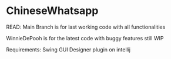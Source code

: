 # ChineseWhatsapp

READ:
Main Branch is for last working code with all functionalities

WinnieDePooh is for the latest code with buggy features still WIP

Requirements:
Swing GUI Designer plugin on intellij
